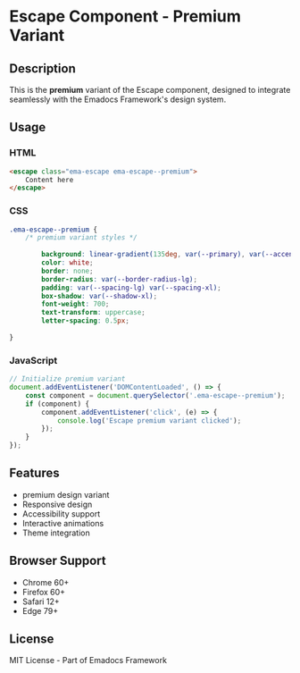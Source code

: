 # Escape Component - Premium Variant

## Description
This is the **premium** variant of the Escape component, designed to integrate seamlessly with the Emadocs Framework's design system.

## Usage

### HTML
```html
<escape class="ema-escape ema-escape--premium">
    Content here
</escape>
```

### CSS
```css
.ema-escape--premium {
    /* premium variant styles */
    
        background: linear-gradient(135deg, var(--primary), var(--accent));
        color: white;
        border: none;
        border-radius: var(--border-radius-lg);
        padding: var(--spacing-lg) var(--spacing-xl);
        box-shadow: var(--shadow-xl);
        font-weight: 700;
        text-transform: uppercase;
        letter-spacing: 0.5px;
    
}
```

### JavaScript
```javascript
// Initialize premium variant
document.addEventListener('DOMContentLoaded', () => {
    const component = document.querySelector('.ema-escape--premium');
    if (component) {
        component.addEventListener('click', (e) => {
            console.log('Escape premium variant clicked');
        });
    }
});
```

## Features
- premium design variant
- Responsive design
- Accessibility support
- Interactive animations
- Theme integration

## Browser Support
- Chrome 60+
- Firefox 60+
- Safari 12+
- Edge 79+

## License
MIT License - Part of Emadocs Framework
